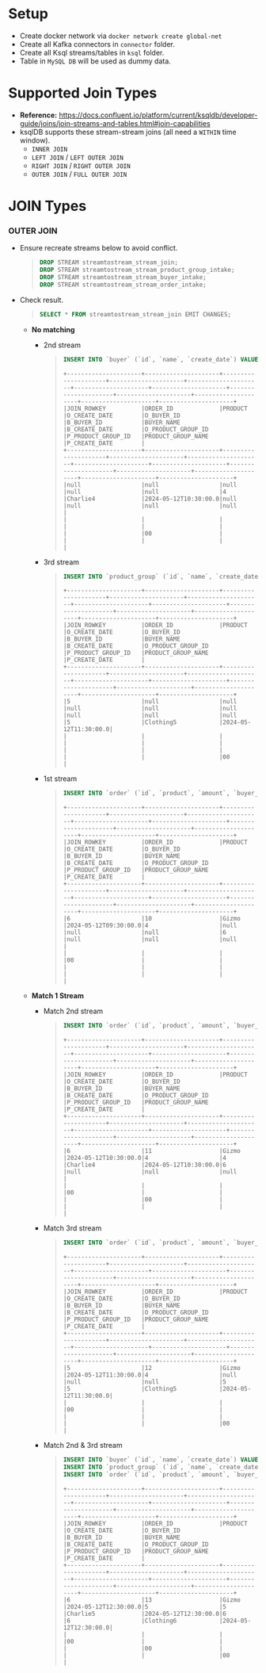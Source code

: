 # Setup
- Create docker network via `docker network create global-net`
- Create all Kafka connectors in `connector` folder.
- Create all Ksql streams/tables in `ksql` folder.
- Table in `MySQL DB` will be used as dummy data.

# Supported Join Types
- **Reference:** https://docs.confluent.io/platform/current/ksqldb/developer-guide/joins/join-streams-and-tables.html#join-capabilities
- ksqlDB supports these stream-stream joins (all need a `WITHIN` time window).
    - `INNER JOIN`
    - `LEFT JOIN` / `LEFT OUTER JOIN`
    - `RIGHT JOIN` / `RIGHT OUTER JOIN`
    - `OUTER JOIN` / `FULL OUTER JOIN`

# JOIN Types
### OUTER JOIN
- Ensure recreate streams below to avoid conflict.
    > ```sql
    > DROP STREAM streamtostream_stream_join;
    > DROP STREAM streamtostream_stream_product_group_intake;
    > DROP STREAM streamtostream_stream_buyer_intake;
    > DROP STREAM streamtostream_stream_order_intake;
    > ```

- Check result.
    > ```sql
    > SELECT * FROM streamtostream_stream_join EMIT CHANGES;
    > ```

    - **No matching**
        - 2nd stream
            > ```sql
            > INSERT INTO `buyer` (`id`, `name`, `create_date`) VALUES ('4', 'Charlie4', '2024-05-12 10:30:00');
            > ```
            > ```
            > +---------------------+---------------------+---------------------+---------------------+---------------------+---------------------+---------------------+---------------------+---------------------+---------------------+---------------------+---------------------+
            > |JOIN_ROWKEY          |ORDER_ID             |PRODUCT              |O_CREATE_DATE        |O_BUYER_ID           |B_BUYER_ID           |BUYER_NAME           |B_CREATE_DATE        |O_PRODUCT_GROUP_ID   |P_PRODUCT_GROUP_ID   |PRODUCT_GROUP_NAME   |P_CREATE_DATE        |
            > +---------------------+---------------------+---------------------+---------------------+---------------------+---------------------+---------------------+---------------------+---------------------+---------------------+---------------------+---------------------+
            > |null                 |null                 |null                 |null                 |null                 |4                    |Charlie4             |2024-05-12T10:30:00.0|null                 |null                 |null                 |null                 |
            > |                     |                     |                     |                     |                     |                     |                     |00                   |                     |                     |                     |                     |
            > ```

        - 3rd stream
            > ```sql
            > INSERT INTO `product_group` (`id`, `name`, `create_date`) VALUES ('5', 'Clothing5', '2024-05-12 11:30:00');
            > ```
            > ```
            > +---------------------+---------------------+---------------------+---------------------+---------------------+---------------------+---------------------+---------------------+---------------------+---------------------+---------------------+---------------------+
            > |JOIN_ROWKEY          |ORDER_ID             |PRODUCT              |O_CREATE_DATE        |O_BUYER_ID           |B_BUYER_ID           |BUYER_NAME           |B_CREATE_DATE        |O_PRODUCT_GROUP_ID   |P_PRODUCT_GROUP_ID   |PRODUCT_GROUP_NAME   |P_CREATE_DATE        |
            > +---------------------+---------------------+---------------------+---------------------+---------------------+---------------------+---------------------+---------------------+---------------------+---------------------+---------------------+---------------------+
            > |5                    |null                 |null                 |null                 |null                 |null                 |null                 |null                 |null                 |5                    |Clothing5            |2024-05-12T11:30:00.0|
            > |                     |                     |                     |                     |                     |                     |                     |                     |                     |                     |                     |00                   |
            > ```

        - 1st stream
            > ```sql
            > INSERT INTO `order` (`id`, `product`, `amount`, `buyer_id`, `product_group_id`, `create_date`) VALUES ('10', 'Gizmo', '2', '4', '6', '2024-05-12 09:30:00');
            > ```
            > ```
            > +---------------------+---------------------+---------------------+---------------------+---------------------+---------------------+---------------------+---------------------+---------------------+---------------------+---------------------+---------------------+
            > |JOIN_ROWKEY          |ORDER_ID             |PRODUCT              |O_CREATE_DATE        |O_BUYER_ID           |B_BUYER_ID           |BUYER_NAME           |B_CREATE_DATE        |O_PRODUCT_GROUP_ID   |P_PRODUCT_GROUP_ID   |PRODUCT_GROUP_NAME   |P_CREATE_DATE        |
            > +---------------------+---------------------+---------------------+---------------------+---------------------+---------------------+---------------------+---------------------+---------------------+---------------------+---------------------+---------------------+
            > |6                    |10                   |Gizmo                |2024-05-12T09:30:00.0|4                    |null                 |null                 |null                 |6                    |null                 |null                 |null                 |
            > |                     |                     |                     |00                   |                     |                     |                     |                     |                     |                     |                     |                     |
            > ```

    - **Match 1 Stream**
        - Match 2nd stream
            > ```sql
            > INSERT INTO `order` (`id`, `product`, `amount`, `buyer_id`, `product_group_id`, `create_date`) VALUES ('11', 'Gizmo', '2', '4', '6', '2024-05-12 10:30:00');
            > ```
            > ```
            > +---------------------+---------------------+---------------------+---------------------+---------------------+---------------------+---------------------+---------------------+---------------------+---------------------+---------------------+---------------------+
            > |JOIN_ROWKEY          |ORDER_ID             |PRODUCT              |O_CREATE_DATE        |O_BUYER_ID           |B_BUYER_ID           |BUYER_NAME           |B_CREATE_DATE        |O_PRODUCT_GROUP_ID   |P_PRODUCT_GROUP_ID   |PRODUCT_GROUP_NAME   |P_CREATE_DATE        |
            > +---------------------+---------------------+---------------------+---------------------+---------------------+---------------------+---------------------+---------------------+---------------------+---------------------+---------------------+---------------------+
            > |6                    |11                   |Gizmo                |2024-05-12T10:30:00.0|4                    |4                    |Charlie4             |2024-05-12T10:30:00.0|6                    |null                 |null                 |null                 |
            > |                     |                     |                     |00                   |                     |                     |                     |00                   |                     |                     |                     |                     |
            > ```

        - Match 3rd stream
            > ```sql
            > INSERT INTO `order` (`id`, `product`, `amount`, `buyer_id`, `product_group_id`, `create_date`) VALUES ('12', 'Gizmo', '2', '4', '5', '2024-05-12 11:30:00');
            > ```
            > ```
            > +---------------------+---------------------+---------------------+---------------------+---------------------+---------------------+---------------------+---------------------+---------------------+---------------------+---------------------+---------------------+
            > |JOIN_ROWKEY          |ORDER_ID             |PRODUCT              |O_CREATE_DATE        |O_BUYER_ID           |B_BUYER_ID           |BUYER_NAME           |B_CREATE_DATE        |O_PRODUCT_GROUP_ID   |P_PRODUCT_GROUP_ID   |PRODUCT_GROUP_NAME   |P_CREATE_DATE        |
            > +---------------------+---------------------+---------------------+---------------------+---------------------+---------------------+---------------------+---------------------+---------------------+---------------------+---------------------+---------------------+
            > |5                    |12                   |Gizmo                |2024-05-12T11:30:00.0|4                    |null                 |null                 |null                 |5                    |5                    |Clothing5            |2024-05-12T11:30:00.0|
            > |                     |                     |                     |00                   |                     |                     |                     |                     |                     |                     |                     |00                   |
            > ```

        - Match 2nd & 3rd stream
            > ```sql
            > INSERT INTO `buyer` (`id`, `name`, `create_date`) VALUES ('5', 'Charlie5', '2024-05-12 12:30:00');
            > INSERT INTO `product_group` (`id`, `name`, `create_date`) VALUES ('6', 'Clothing6', '2024-05-12 12:30:00');
            > INSERT INTO `order` (`id`, `product`, `amount`, `buyer_id`, `product_group_id`, `create_date`) VALUES ('13', 'Gizmo', '2', '5', '6', '2024-05-12 12:30:00');
            > ```
            > ```
            > +---------------------+---------------------+---------------------+---------------------+---------------------+---------------------+---------------------+---------------------+---------------------+---------------------+---------------------+---------------------+
            > |JOIN_ROWKEY          |ORDER_ID             |PRODUCT              |O_CREATE_DATE        |O_BUYER_ID           |B_BUYER_ID           |BUYER_NAME           |B_CREATE_DATE        |O_PRODUCT_GROUP_ID   |P_PRODUCT_GROUP_ID   |PRODUCT_GROUP_NAME   |P_CREATE_DATE        |
            > +---------------------+---------------------+---------------------+---------------------+---------------------+---------------------+---------------------+---------------------+---------------------+---------------------+---------------------+---------------------+
            > |6                    |13                   |Gizmo                |2024-05-12T12:30:00.0|5                    |5                    |Charlie5             |2024-05-12T12:30:00.0|6                    |6                    |Clothing6            |2024-05-12T12:30:00.0|
            > |                     |                     |                     |00                   |                     |                     |                     |00                   |                     |                     |                     |00                   |
            > ```